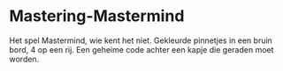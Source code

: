 # Mastering-Mastermind
Het spel Mastermind, wie kent het niet. Gekleurde pinnetjes in een bruin bord, 4 op een rij. Een geheime code achter een kapje die geraden moet worden.
